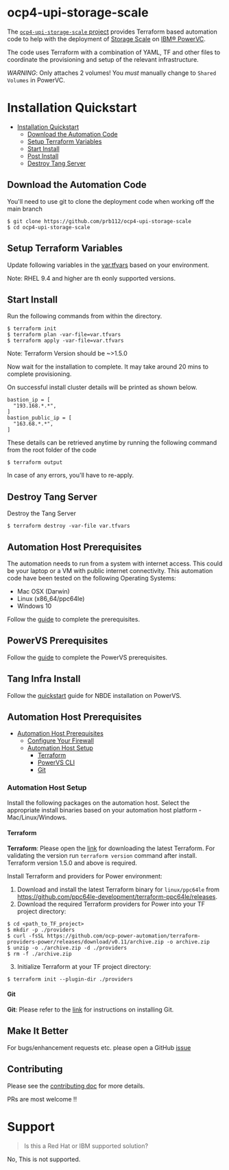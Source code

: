 # ocp4-upi-storage-scale

The [`ocp4-upi-storage-scale` project](https://github.com/IBM/ocp4-upi-storage-scale) provides Terraform based automation code to help with the deployment of [Storage Scale](https://github.com/linux-system-roles/nbde_server) on [IBM® PowerVC](https://www.ibm.com/products/powervc).

The code uses Terraform with a combination of YAML, TF and other files to coordinate the provisioning and setup of the relevant infrastructure.

*WARNING*: Only attaches 2 volumes! You *must* manually change to `Shared Volumes` in PowerVC.

# Installation Quickstart

- [Installation Quickstart](#installation-quickstart)
    - [Download the Automation Code](#download-the-automation-code)
    - [Setup Terraform Variables](#setup-terraform-variables)
    - [Start Install](#start-install)
    - [Post Install](#post-install)
    - [Destroy Tang Server](#destroy-tang-server)

## Download the Automation Code

You'll need to use git to clone the deployment code when working off the main branch

```
$ git clone https://github.com/prb112/ocp4-upi-storage-scale
$ cd ocp4-upi-storage-scale
```

## Setup Terraform Variables

Update following variables in the [var.tfvars](../var.tfvars) based on your environment.

Note: RHEL 9.4 and higher are th eonly supported versions.

## Start Install

Run the following commands from within the directory.

```
$ terraform init
$ terraform plan -var-file=var.tfvars
$ terraform apply -var-file=var.tfvars
```

Note: Terraform Version should be ~>1.5.0

Now wait for the installation to complete. It may take around 20 mins to complete provisioning.

On successful install cluster details will be printed as shown below.

```
bastion_ip = [
  "193.168.*.*",
]
bastion_public_ip = [
  "163.68.*.*",
]
```

These details can be retrieved anytime by running the following command from the root folder of the code

```
$ terraform output
```

In case of any errors, you'll have to re-apply.

## Destroy Tang Server

Destroy the Tang Server

```
$ terraform destroy -var-file var.tfvars
```

## Automation Host Prerequisites

The automation needs to run from a system with internet access. This could be your laptop or a VM with public internet
connectivity. This automation code have been tested on the following Operating Systems:

- Mac OSX (Darwin)
- Linux (x86_64/ppc64le)
- Windows 10

Follow the [guide](docs/automation_host_prereqs.md) to complete the prerequisites.

## PowerVS Prerequisites

Follow the [guide](docs/prereqs_powervs.md) to complete the PowerVS prerequisites.

## Tang Infra Install

Follow the [quickstart](docs/quickstart.md) guide for NBDE installation on PowerVS.

## Automation Host Prerequisites

- [Automation Host Prerequisites](#automation-host-prerequisites)
    - [Configure Your Firewall](#configure-your-firewall)
    - [Automation Host Setup](#automation-host-setup)
        - [Terraform](#terraform)
        - [PowerVS CLI](#powervs-cli)
        - [Git](#git)

### Automation Host Setup

Install the following packages on the automation host. Select the appropriate install binaries based on your automation host platform - Mac/Linux/Windows.

#### Terraform

**Terraform**: Please open the [link](https://www.terraform.io/downloads) for downloading the latest Terraform. For validating the version run `terraform version` command after install. Terraform version 1.5.0 and above is required.

Install Terraform and providers for Power environment:

1. Download and install the latest Terraform binary for `linux/ppc64le`
   from https://github.com/ppc64le-development/terraform-ppc64le/releases.
2. Download the required Terraform providers for Power into your TF project directory:

```
$ cd <path_to_TF_project>
$ mkdir -p ./providers
$ curl -fsSL https://github.com/ocp-power-automation/terraform-providers-power/releases/download/v0.11/archive.zip -o archive.zip
$ unzip -o ./archive.zip -d ./providers
$ rm -f ./archive.zip
```

3. Initialize Terraform at your TF project directory:

```
$ terraform init --plugin-dir ./providers
``` 

#### Git

**Git**:  Please refer to the [link](https://git-scm.com/book/en/v2/Getting-Started-Installing-Git) for instructions on installing Git.

## Make It Better

For bugs/enhancement requests etc. please open a
GitHub [issue](https://github.com/ibm/powervs-tang-server-automation/issues)

## Contributing

Please see the [contributing doc](CONTRIBUTING.md) for more details.

PRs are most welcome !!

# Support

> Is this a Red Hat or IBM supported solution?

No, This is not supported.